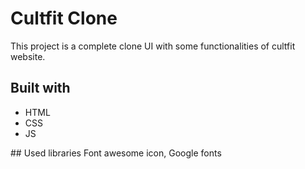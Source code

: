 # Cultfit Clone
This project is a complete clone UI with some functionalities of cultfit website. 

## Built with
<ul>
  <li>HTML</li>
  <li>CSS</li>
  <li>JS</li>
</ul>
## Used libraries
Font awesome icon, Google fonts
